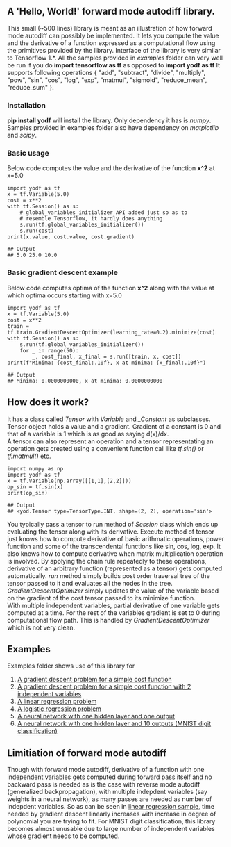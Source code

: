 ## A 'Hello, World!' forward mode autodiff library.

This small (~500 lines) library is meant as an illustration of how forward mode autodiff can possibly be implemented. It lets you compute the value and the derivative of a function expressed as a computational flow using the primitives provided by the library. Interface of the library is very similar to Tensorflow 1.\*. All the samples provided in _examples_ folder can very well be run if you do **import tensorflow as tf** as opposed to **import yodf as tf** It supports following operations { "add", "subtract", "divide", "multiply", "pow", "sin", "cos", "log", "exp", "matmul", "sigmoid", "reduce_mean", "reduce_sum" }.

### Installation

**pip install yodf** will install the library. Only dependency it has is _numpy_. Samples provided in examples folder also have dependency on _matplotlib_ and _scipy_.

### Basic usage

Below code computes the value and the derivative of the function **x^2** at x=5.0

```
import yodf as tf
x = tf.Variable(5.0)
cost = x**2
with tf.Session() as s:
    # global_variables_initializer API added just so as to
    # resemble Tensorflow, it hardly does anything
    s.run(tf.global_variables_initializer())
    s.run(cost)
print(x.value, cost.value, cost.gradient)

## Output
## 5.0 25.0 10.0
```

### Basic gradient descent example

Below code computes optima of the function **x^2** along with the value at which optima occurs starting with x=5.0

```
import yodf as tf
x = tf.Variable(5.0)
cost = x**2
train = tf.train.GradientDescentOptimizer(learning_rate=0.2).minimize(cost)
with tf.Session() as s:
    s.run(tf.global_variables_initializer())
    for _ in range(50):
        _, cost_final, x_final = s.run([train, x, cost])
print(f"Minima: {cost_final:.10f}, x at minima: {x_final:.10f}")

## Output
## Minima: 0.0000000000, x at minima: 0.0000000000
```

## How does it work?

It has a class called _Tensor_ with _Variable_ and _\_Constant_ as subclasses. Tensor object holds a value and a gradient. Gradient of a constant is 0 and that of a variable is 1 which is as good as saying d(x)/dx.  
A tensor can also represent an operation and a tensor representating an operation gets created using a convenient function call like _tf.sin()_ or _tf.matmul()_ etc.

```
import numpy as np
import yodf as tf
x = tf.Variable(np.array([[1,1],[2,2]]))
op_sin = tf.sin(x)
print(op_sin)

## Output
## <yod.Tensor type=TensorType.INT, shape=(2, 2), operation='sin'>
```

You typically pass a tensor to run method of _Session_ class which ends up evaluating the tensor along with its derivative. Execute method of tensor just knows how to compute derivative of basic arithmatic operations, power function and some of the transcendental functions like sin, cos, log, exp. It also knows how to compute derivative when matrix multiplication operation is involved. By applying the chain rule repeatedly to these operations, derivative of an arbitrary function (represented as a tensor) gets computed automatically. _run_ method simply builds post order traversal tree of the tensor passed to it and evaluates all the nodes in the tree. _GradientDescentOptimizer_ simply updates the value of the variable based on the gradient of the cost tensor passed to its minimize function.  
With multiple independent variables, partial derivative of one variable gets computed at a time. For the rest of the variables gradient is set to 0 during computational flow path. This is handled by _GradientDescentOptimizer_ which is not very clean.

## Examples

Examples folder shows use of this library for

1. <a href="https://github.com/yogimogi/yodf/blob/master/examples/example1_simple_cost_function.ipynb">A gradient descent problem for a simple cost function</a>
2. <a href="https://github.com/yogimogi/yodf/blob/master/examples/example2_cost_function_2_variables.ipynb">A gradient descent problem for a simple cost function with 2 independent variables</a>
3. <a href="https://github.com/yogimogi/yodf/blob/master/examples/example3_linear_regression.ipynb">A linear regression problem</a>
4. <a href="https://github.com/yogimogi/yodf/blob/master/examples/example4_logistic_regression.ipynb">A logistic regression problem</a>
5. <a href="https://github.com/yogimogi/yodf/blob/master/examples/example5_neural_network.ipynb">A neural network with one hidden layer and one output</a>
6. <a href="https://github.com/yogimogi/yodf/blob/master/examples/example6_neural_network_mnist.ipynb">A neural network with one hidden layer and 10 outputs (MNIST digit classification)</a>

## Limitiation of forward mode autodiff

Though with forward mode autodiff, derivative of a function with one independent variables gets computed during forward pass itself and no backward pass is needed as is the case with reverse mode autodiff (generalized backpropagation), with multiple indepdent variables (say weights in a neural network), as many passes are needed as number of indepdent variables. So as can be seen in <a href="https://github.com/yogimogi/yodf/blob/master/examples/example3_linear_regression.ipynb">linear regression sample</a>, time needed by gradient descent linearly increases with increase in degree of polynomial you are trying to fit. For MNIST digit classification, this library becomes almost unusable due to large number of independent variables whose gradient needs to be computed.
